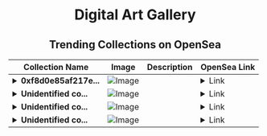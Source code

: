<div align="center">

# Digital Art Gallery

## Trending Collections on OpenSea

| Collection Name                       | Image                                                                                     | Description                       | OpenSea Link                                                                                          |
|---------------------------------------|-------------------------------------------------------------------------------------------|-----------------------------------|--------------------------------------------------------------------------------------------------------|
| **<details><summary>0xf8d0e85af217e...</summary>0xf8d0e85af217e65e50d2f0e01eca2c19e73dce2d</details>** | ![Image](https://i.seadn.io/s/raw/files/0120dbe70465f91ae019e541cba50a56.jpg?w=500&auto=format?w=200&auto=format) |  | <details><summary>Link</summary>[0xf8d0e85af217e65e50d2f0e01eca2c19e73dce2d](https://opensea.io/collection/0xf8d0e85af217e65e50d2f0e01eca2c19e73dce2d)</details> |
| **<details><summary>Unidentified co...</summary>Unidentified contract 3fad926f-7dab-4f60-acaf-55b431c4effa</details>** | ![Image](https://i.seadn.io/s/raw/files/ca0309f935b3906c3d7a3c089ebdf541.gif?w=500&auto=format?w=200&auto=format) |  | <details><summary>Link</summary>[Unidentified contract 3fad926f-7dab-4f60-acaf-55b431c4effa](https://opensea.io/collection/unidentified-contract-3fad926f-7dab-4f60-acaf-55b4)</details> |
| **<details><summary>Unidentified co...</summary>Unidentified contract 1e49c552-3d72-4f40-9d2b-62154c67dac6</details>** | ![Image](https://i.seadn.io/s/raw/files/e86404459f0a28661c41bd910f8b5899.png?w=500&auto=format?w=200&auto=format) |  | <details><summary>Link</summary>[Unidentified contract 1e49c552-3d72-4f40-9d2b-62154c67dac6](https://opensea.io/collection/unidentified-contract-1e49c552-3d72-4f40-9d2b-6215)</details> |
| **<details><summary>Unidentified co...</summary>Unidentified contract 35cec8c3-2698-4480-a1b8-5a36e786b6cf</details>** | ![Image](https://i.seadn.io/s/raw/files/c37dfbbc7db85bb655460718b26fd37e.jpg?w=500&auto=format?w=200&auto=format) |  | <details><summary>Link</summary>[Unidentified contract 35cec8c3-2698-4480-a1b8-5a36e786b6cf](https://opensea.io/collection/unidentified-contract-35cec8c3-2698-4480-a1b8-5a36)</details> |

</div>
